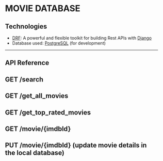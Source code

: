 # MOVIE DATABASE

## **Technologies**

- [DRF](www.django-rest-framework.org/): A powerful and flexible toolkit for building Rest APIs with [Django](https://www.djangoproject.com/)
- Database used: [PostgreSQL](https://www.postgresql.org/) (for development)

---

## **API Reference**

## **GET** /search

## **GET** /get_all_movies

## **GET** /get_top_rated_movies

## **GET** /movie/{imdbId}

## **PUT** /movie/{imdbId} (update movie details in the local database)
